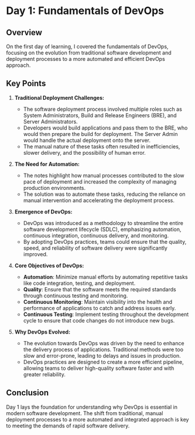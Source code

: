 # Day 1: Fundamentals of DevOps

## Overview
On the first day of learning, I covered the fundamentals of DevOps, focusing on the evolution from traditional software development and deployment processes to a more automated and efficient DevOps approach.

## Key Points

1. **Traditional Deployment Challenges:**
   - The software deployment process involved multiple roles such as System Administrators, Build and Release Engineers (BRE), and Server Administrators.
   - Developers would build applications and pass them to the BRE, who would then prepare the build for deployment. The Server Admin would handle the actual deployment onto the server.
   - The manual nature of these tasks often resulted in inefficiencies, slower delivery, and the possibility of human error.

2. **The Need for Automation:**
   - The notes highlight how manual processes contributed to the slow pace of deployment and increased the complexity of managing production environments.
   - The solution was to automate these tasks, reducing the reliance on manual intervention and accelerating the deployment process.

3. **Emergence of DevOps:**
   - DevOps was introduced as a methodology to streamline the entire software development lifecycle (SDLC), emphasizing automation, continuous integration, continuous delivery, and monitoring.
   - By adopting DevOps practices, teams could ensure that the quality, speed, and reliability of software delivery were significantly improved.

4. **Core Objectives of DevOps:**
   - **Automation**: Minimize manual efforts by automating repetitive tasks like code integration, testing, and deployment.
   - **Quality**: Ensure that the software meets the required standards through continuous testing and monitoring.
   - **Continuous Monitoring**: Maintain visibility into the health and performance of applications to catch and address issues early.
   - **Continuous Testing**: Implement testing throughout the development cycle to ensure that code changes do not introduce new bugs.

5. **Why DevOps Evolved:**
   - The evolution towards DevOps was driven by the need to enhance the delivery process of applications. Traditional methods were too slow and error-prone, leading to delays and issues in production.
   - DevOps practices are designed to create a more efficient pipeline, allowing teams to deliver high-quality software faster and with greater reliability.

## Conclusion
Day 1 lays the foundation for understanding why DevOps is essential in modern software development. The shift from traditional, manual deployment processes to a more automated and integrated approach is key to meeting the demands of rapid software delivery.

